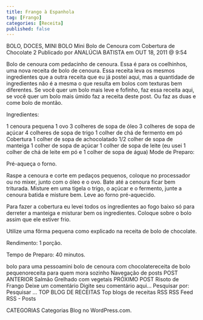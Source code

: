 ```yaml
---
title: Frango à Espanhola
tag: [Frango]
categories: [Receita]
published: false
---
```


BOLO, DOCES, MINI BOLO
Mini Bolo de Cenoura com Cobertura de Chocolate 2
Publicado por ANALÚCIA BATISTA em OUT 18, 2011 @ 9:54

Bolo de cenoura com pedacinho de cenoura.
Essa é para os coelhinhos, uma nova receita de bolo de cenoura. Essa receita leva os mesmos ingredientes que a outra receita que eu já postei aqui, mas a quantidade de ingredientes não é a mesma o que resulta em bolos com texturas bem diferentes. Se você quer um bolo mais leve e fofinho, faz essa receita aqui, se você quer um bolo mais úmido faz a receita deste post. Ou faz as duas e come bolo de montão.

Ingredientes:

1 cenoura pequena
1 ovo
3 colheres de sopa de óleo
3 colheres de sopa de açúcar
4 colheres de sopa de trigo
1 colher de chá de fermento em pó
Cobertura
1 colher de sopa de achocolatado
1/2 colher de sopa de manteiga
1 colher de sopa de açúcar
1 colher de sopa de leite (eu usei 1 colher de chá de leite em pó e 1 colher de sopa de água)
Mode de Preparo:

Pré-aqueça o forno.

Raspe a cenoura e corte em pedaços pequenos, coloque no processador ou no mixer, junto com o óleo e o ovo. Bate até a cenoura ficar bem triturada. Misture em uma tigela o trigo, o açúcar e o fermento, junte a cenoura batida e misture bem. Leve ao forno pré-aquecido.

Para fazer a cobertura eu levei todos os ingredientes ao fogo baixo só para derreter a manteiga e misturar bem os ingredientes. Coloque sobre o bolo assim que ele estiver frio.

Utilize uma fôrma pequena como explicado na receita de bolo de chocolate.

Rendimento: 1 porção.

Tempo de Preparo: 40 minutos.



bolo para uma pessoamini bolo de cenoura com chocolatereceita de bolo pequenoreceita para quem mora sozinho
Navegação de posts
POST ANTERIOR
Salmão Grelhado com vegetais
PRÓXIMO POST
Risoto de Frango
Deixe um comentário
Digite seu comentário aqui...
Pesquisar por:
Pesquisar …
TOP BLOG DE RECEITAS
Top blogs de receitas
RSS
RSS Feed RSS - Posts

CATEGORIAS
Categorias
Blog no WordPress.com.
